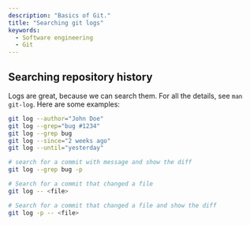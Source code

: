 ```yaml
---
description: "Basics of Git."
title: "Searching git logs"
keywords:
  - Software engineering
  - Git
---
```


## Searching repository history

Logs are great, because we can search them. For all the details, see `man git-log`. Here are some examples:

```bash
git log --author="John Doe"
git log --grep="bug #1234"
git log --grep bug
git log --since="2 weeks ago"
git log --until="yesterday"

# search for a commit with message and show the diff
git log --grep bug -p

# Search for a commit that changed a file
git log -- <file>

# Search for a commit that changed a file and show the diff
git log -p -- <file>
```

</br>
</br>
